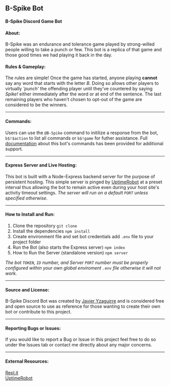 ## B-Spike Bot
#### B-Spike Discord Game Bot 

#### **About:**
B-Spike was an endurance and tolerance game played by strong-willed people willing to take a punch or few. This bot is a replica of that game and those good times we had playing it back in the day. 

#### **Rules & Gameplay:**
The rules are simple! Once the game has started, anyone playing **cannot** say any word that starts with the letter *B*. Doing so allows other players to virtually *'punch'* the offending player until they've countered by saying *Spike!* either immediately after the word or at end of the sentence. The last remaining players who haven't chosen to opt-out of the game are considered to be the winners.
___
#### **Commands:**
Users can use the `@B-Spike` command to initilize a response from the bot,  `b$!$action` to list all commands or `b$!game` for futher assistance. Full [documentation](#./commands/command.md) about this bot's commands has been provided for additional support.  
___
#### **Express Server and Live Hosting:**
This bot is built with a Node-Express backend server for the purpose of persistent hosting. This simple server is pinged by [UptimeRobot](https://uptimerobot.com) at a preset interval thus allowing the bot to remain active even during your host site's activity timeout settings. 
*The server will run on a default `PORT` unless specified otherwise.*
___
#### **How to Install and Run:**
1. Clone the repository
`git clone` 
2. Install the dependencies
`npm install` 
3. Create environment file and set bot credentials
 add `.env` file to your project folder
4. Run the Bot (also starts the Express server)
`npm index`
5. How to Run the Server (standalone version)
`npm server`

*The bot `TOKEN`, `ID` number, and Server `PORT` number must be properly configured within your own global enviroment `.env` file otherwise it will not work.*
___
#### **Source and License:**
B-Spike Discord Bot was created by [Javier Yzaguirre](https://github.com/inglorious-ratbastard) and is considered free and open source to use as reference for those wanting to create their own bot or contribute to this project. 
___
#### **Reporting Bugs or Issues:**
If you would like to report a Bug or Issue in this project feel free to do so under the Issues tab or contact me directly about any major concerns. 
___
#### **External Resources:**
[Repl.it](https://repl.it/)<br>
[UptimeRobot](https://uptimerobot.com/)